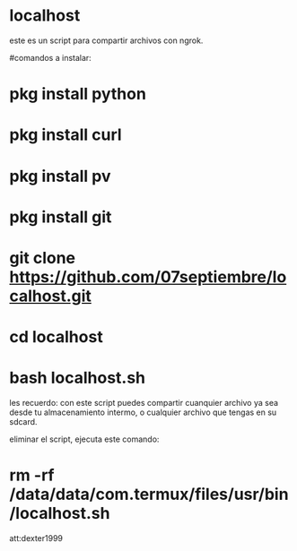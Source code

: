# localhost
este es un script para compartir archivos con ngrok.

#comandos a instalar:
# pkg install python
# pkg install curl
# pkg install pv
# pkg install git
# git clone https://github.com/07septiembre/localhost.git
# cd localhost
# bash localhost.sh

les recuerdo: 
con este script puedes compartir cuanquier archivo ya sea desde tu almacenamiento intermo,
o cualquier archivo que tengas en su sdcard.

eliminar el script, ejecuta este comando:
# rm -rf /data/data/com.termux/files/usr/bin/localhost.sh

att:dexter1999
